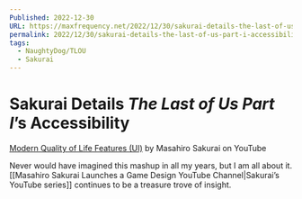 ```yaml
---
Published: 2022-12-30
URL: https://maxfrequency.net/2022/12/30/sakurai-details-the-last-of-us-part-i-accessibility/
permalink: 2022/12/30/sakurai-details-the-last-of-us-part-i-accessibility/
tags:
  - NaughtyDog/TLOU
  - Sakurai
---
```

# Sakurai Details *The Last of Us Part I*’s Accessibility

[Modern Quality of Life Features (UI)](https://youtu.be/j2BX4yw8Z4Y) by Masahiro Sakurai on YouTube

Never would have imagined this mashup in all my years, but I am all about it. [[Masahiro Sakurai Launches a Game Design YouTube Channel|Sakurai’s YouTube series]] continues to be a treasure trove of insight.